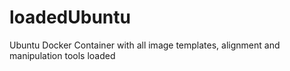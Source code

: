 # loadedUbuntu
Ubuntu Docker Container with all image templates, alignment and manipulation tools loaded
